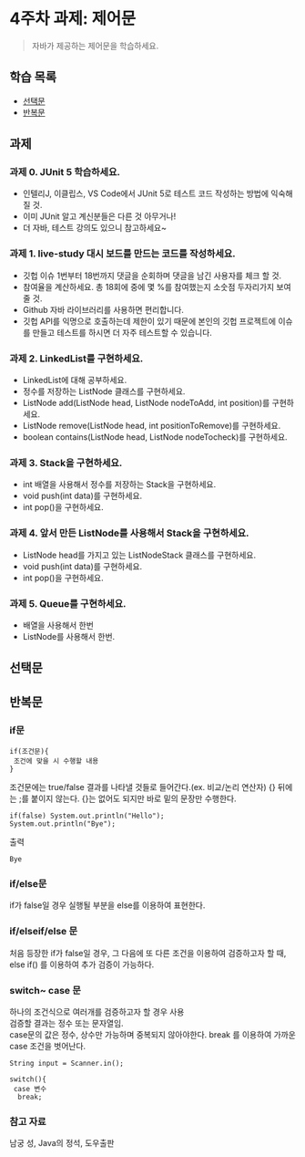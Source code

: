 # 4주차 과제: 제어문
> 자바가 제공하는 제어문을 학습하세요.

## 학습 목록
- [선택문](#선택문)
- [반복문](#반복문)

## 과제 
### 과제 0. JUnit 5 학습하세요.
- 인텔리J, 이클립스, VS Code에서 JUnit 5로 테스트 코드 작성하는 방법에 익숙해 질 것.
 - 이미 JUnit 알고 계신분들은 다른 것 아무거나!
 - 더 자바, 테스트 강의도 있으니 참고하세요~
### 과제 1. live-study 대시 보드를 만드는 코드를 작성하세요.
 - 깃헙 이슈 1번부터 18번까지 댓글을 순회하며 댓글을 남긴 사용자를 체크 할 것.
 - 참여율을 계산하세요. 총 18회에 중에 몇 %를 참여했는지 소숫점 두자리가지 보여줄 것.
 - Github 자바 라이브러리를 사용하면 편리합니다.
 - 깃헙 API를 익명으로 호출하는데 제한이 있기 때문에 본인의 깃헙 프로젝트에 이슈를 만들고 테스트를 하시면 더 자주 테스트할 수 있습니다.
### 과제 2. LinkedList를 구현하세요.
 - LinkedList에 대해 공부하세요.
 - 정수를 저장하는 ListNode 클래스를 구현하세요.
 - ListNode add(ListNode head, ListNode nodeToAdd, int position)를 구현하세요.
 - ListNode remove(ListNode head, int positionToRemove)를 구현하세요.
 - boolean contains(ListNode head, ListNode nodeTocheck)를 구현하세요.
### 과제 3. Stack을 구현하세요.
 - int 배열을 사용해서 정수를 저장하는 Stack을 구현하세요.
 - void push(int data)를 구현하세요.
 - int pop()을 구현하세요.
### 과제 4. 앞서 만든 ListNode를 사용해서 Stack을 구현하세요.
 - ListNode head를 가지고 있는 ListNodeStack 클래스를 구현하세요.
 - void push(int data)를 구현하세요.
 - int pop()을 구현하세요.
### 과제 5. Queue를 구현하세요.
 - 배열을 사용해서 한번
 - ListNode를 사용해서 한번.

## 선택문

## 반복문
### if문
```
if(조건문){ 
 조건에 맞을 시 수행할 내용
}
```
조건문에는 true/false 결과를 나타낼 것들로 들어간다.(ex. 비교/논리 연산자)
{} 뒤에는 ;를 붙이지 않는다.
{}는 없어도 되지만 바로 밑의 문장만 수행한다.
```
if(false) System.out.println("Hello");
System.out.println("Bye");
```
출력
```
Bye
```

### if/else문
if가 false일 경우 실행될 부분을 else를 이용하여 표현한다.

### if/elseif/else 문
처음 등장한 if가 false일 경우, 그 다음에 또 다른 조건을 이용하여 검증하고자 할 때,  
else if() 를 이용하여 추가 검증이 가능하다.

### switch~ case 문
하나의 조건식으로 여러개를 검증하고자 할 경우 사용  
검증할 결과는 정수 또는 문자열임.  
case문의 값은 정수, 상수만 가능하며 중복되지 않아야한다.
break 를 이용하여 가까운 case 조건을 벗어난다.
```
String input = Scanner.in();

switch(){
 case 변수
  break;
```
   ### 참고 자료  
  남궁 성, Java의 정석, 도우출판  
